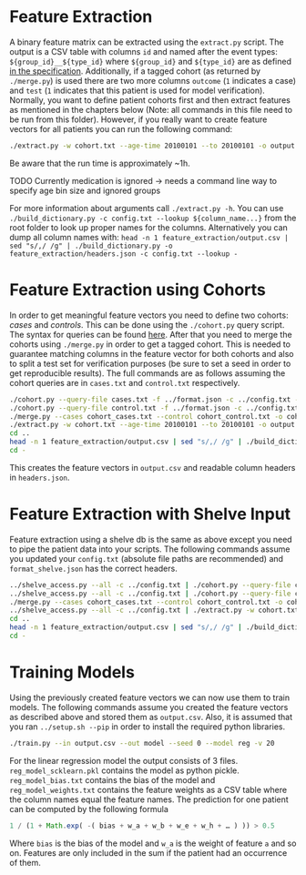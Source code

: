 # Feature Extraction

A binary feature matrix can be extracted using the `extract.py` script.
The output is a CSV table with columns `id` and named after the event types:
`${group_id}__${type_id}` where `${group_id}` and `${type_id}` are as defined
[in the specification](../spec.md).
Additionally, if a tagged cohort (as returned by `./merge.py`) is used there are
two more columns `outcome` (`1` indicates a case) and `test` (`1` indicates that
this patient is used for model verification). Normally, you want to define
patient cohorts first and then extract features as mentioned in the chapters below
(Note: all commands in this file need to be run from this folder).
However, if you really want to create feature vectors for all patients you can run
the following command:

```bash
./extract.py -w cohort.txt --age-time 20100101 --to 20100101 -o output.csv -f ../format.json -c ../config.txt -- ../cms
```

Be aware that the run time is approximately ~1h.

TODO Currently medication is ignored -> needs a command line way to specify age bin size and ignored groups

For more information about arguments call `./extract.py -h`.
You can use `./build_dictionary.py -c config.txt --lookup ${column_name...}`
from the root folder to look up proper names for the columns.
Alternatively you can dump all column names with:
`head -n 1 feature_extraction/output.csv | sed "s/,/ /g" | ./build_dictionary.py -o feature_extraction/headers.json -c config.txt --lookup -`

# Feature Extraction using Cohorts

In order to get meaningful feature vectors you need to define two cohorts: *cases* and *controls*.
This can be done using the `./cohort.py` query script. The syntax for queries
can be found [here](cohort.py#L105-118). After that you need to merge the
cohorts using `./merge.py` in order to get a tagged cohort. This is needed to
guarantee matching columns in the feature vector for both cohorts and
also to split a test set for verification purposes (be sure to set a seed
in order to get reproducible results). The full commands are as follows
assuming the cohort queries are in `cases.txt` and `control.txt`
respectively.

```bash
./cohort.py --query-file cases.txt -f ../format.json -c ../config.txt -o cohort_cases.txt -- ../cms
./cohort.py --query-file control.txt -f ../format.json -c ../config.txt -o cohort_control.txt -- ../cms
./merge.py --cases cohort_cases.txt --control cohort_control.txt -o cohort.txt --test 30 --seed 0
./extract.py -w cohort.txt --age-time 20100101 --to 20100101 -o output.csv -f ../format.json -c ../config.txt -- ../cms
cd ..
head -n 1 feature_extraction/output.csv | sed "s/,/ /g" | ./build_dictionary.py -o feature_extraction/headers.json -c config.txt --lookup -
cd -
```

This creates the feature vectors in `output.csv` and readable column headers in `headers.json`.

# Feature Extraction with Shelve Input

Feature extraction using a shelve db is the same as above except you need to pipe
the patient data into your scripts. The following commands assume you updated
your `config.txt` (absolute file paths are recommended) and `format_shelve.json` has the correct headers.

```bash
../shelve_access.py --all -c ../config.txt | ./cohort.py --query-file cases.txt -f ../format_shelve.json -c ../config.txt -o cohort_cases.txt -- -
../shelve_access.py --all -c ../config.txt | ./cohort.py --query-file control.txt -f ../format_shelve.json -c ../config.txt -o cohort_control.txt -- -
./merge.py --cases cohort_cases.txt --control cohort_control.txt -o cohort.txt --test 30 --seed 0
../shelve_access.py --all -c ../config.txt | ./extract.py -w cohort.txt --age-time 20100101 --to 20100101 -o output.csv -f ../format_shelve.json -c ../config.txt -- -
cd ..
head -n 1 feature_extraction/output.csv | sed "s/,/ /g" | ./build_dictionary.py -o feature_extraction/headers.json -c config.txt --lookup -
cd -
```

# Training Models

Using the previously created feature vectors we can now use them to train models.
The following commands assume you created the feature vectors as described above
and stored them as `output.csv`. Also, it is assumed that you ran `../setup.sh --pip`
in order to install the required python libraries.

```bash
./train.py --in output.csv --out model --seed 0 --model reg -v 20
```

For the linear regression model the output consists of 3 files.
`reg_model_scklearn.pkl` contains the model as python pickle.
`reg_model_bias.txt` contains the bias of the model and
`reg_model_weights.txt` contains the feature weights as a CSV table
where the column names equal the feature names.
The prediction for one patient can be computed by the following formula

```javascript
1 / (1 + Math.exp( -( bias + w_a + w_b + w_e + w_h + … ) )) > 0.5
```

Where `bias` is the bias of the model and `w_a` is the weight of feature `a`
and so on. Features are only included in the sum if the patient had an occurrence of them.
